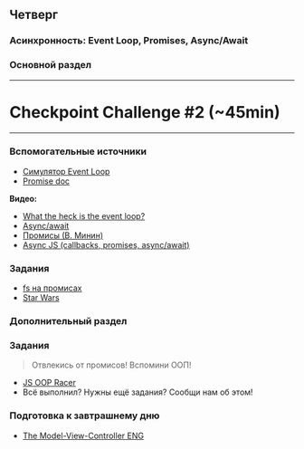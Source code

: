 ## Четверг
### Асинхронность: Event Loop, Promises, Async/Await
### Основной раздел
---
# Checkpoint Challenge #2 (~45min)
---
### Вспомогательные источники
- [Симулятор Event Loop](http://latentflip.com/loupe)
- [Promise doc](https://learn.javascript.ru/promise)

**Видео:**
- [What the heck is the event loop?](https://www.youtube.com/watch?v=8aGhZQkoFbQ)
- [Async/await](https://youtu.be/vn3tm0quoqE)
- [Промисы (В. Минин)](https://www.youtube.com/watch?v=1idOY3C1gYU)
- [Async JS (callbacks, promises, async/await)](https://www.youtube.com/watch?v=PoRJizFvM7s)

### Задания
- [fs на промисах](../../../../core-async-promisify-fs)
- [Star Wars](../../../../core-promises-star-wars)

### Дополнительный раздел

### Задания
> Отвлекись от промисов! Вспомини ООП!
- [JS OOP Racer](../../../../core-oop-promise-racer)
- Всё выполнил? Нужны ещё задания? Сообщи нам об этом!

### Подготовка к завтрашнему дню 
- [The Model-View-Controller ENG](../../../../mvc)
